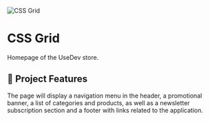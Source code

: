
![CSS Grid](https://imgur.com/KfurviO.png)

# CSS Grid

Homepage of the UseDev store.


## 🔨 Project Features

The page will display a navigation menu in the header, a promotional banner, a list of categories and products, as well as a newsletter subscription section and a footer with links related to the application.
